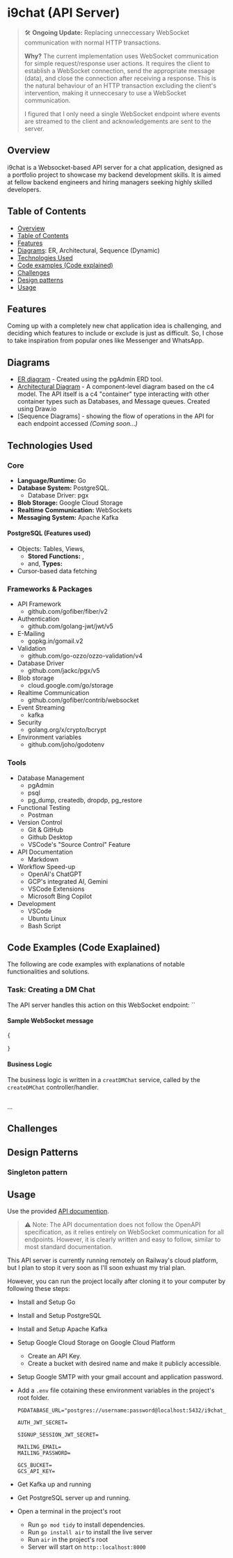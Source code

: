 # i9chat (API Server)

> 🛠️ **Ongoing Update:** Replacing unneccessary WebSocket communication with normal HTTP transactions.
>
> **Why?** The current implementation uses WebSocket communication for simple request/response user actions. It requires the client to establish a WebSocket connection, send the appropriate message (data), and close the connection after receiving a response. This is the natural behaviour of an HTTP transaction excluding the client's intervention, making it unneccesary to use a WebSocket communication.
>
> I figured that I only need a single WebSocket endpoint where events are streamed to the client and acknowledgements are sent to the server.

## Overview

i9chat is a Websocket-based API server for a chat application, designed as a portfolio project to showcase my backend development skills. It is aimed at fellow backend engineers and hiring managers seeking highly skilled developers.

## Table of Contents

- [Overview](#overview)
- [Table of Contents](#table-of-contents)
- [Features](#features)
- [Diagrams](#diagrams): ER, Architectural, Sequence (Dynamic)
- [Technologies Used](#technologies-used)
- [Code examples (Code explained)](#code-examples-code-exaplained)
- [Challenges](#challenges)
- [Design patterns](#design-patterns)
- [Usage](#usage)

## Features

Coming up with a completely new chat application idea is challenging, and deciding which features to include or exclude is just as difficult. So, I chose to take inspiration from popular ones like Messenger and WhatsApp.

## Diagrams

- [ER diagram](./attachments/i9chat_ERD.png) - Created using the pgAdmin ERD tool.
- [Architectural Diagram](./attachments/i9chat_ARCHD.png) - A component-level diagram based on the c4 model. The API itself is a c4 "container" type interacting with other container types such as Databases, and Message queues. Created using Draw.io
- [Sequence Diagrams] - showing the flow of operations in the API for each endpoint accessed *(Coming soon...)*

## Technologies Used

### Core

- **Language/Runtime:** Go
- **Database System:** PostgreSQL.
  - Database Driver: pgx
- **Blob Storage:** Google Cloud Storage
- **Realtime Communication:** WebSockets
- **Messaging System:** Apache Kafka

#### PostgreSQL (Features used)

- Objects: Tables, Views,
  - **Stored Functions:** ,
  - and, **Types:**
- Cursor-based data fetching

### Frameworks & Packages

- API Framework
  - github.com/gofiber/fiber/v2
- Authentication
  - github.com/golang-jwt/jwt/v5
- E-Mailing
  - gopkg.in/gomail.v2
- Validation
  - github.com/go-ozzo/ozzo-validation/v4
- Database Driver
  - github.com/jackc/pgx/v5
- Blob storage
  - cloud.google.com/go/storage
- Realtime Communication
  - github.com/gofiber/contrib/websocket
- Event Streaming
  - kafka
- Security
  - golang.org/x/crypto/bcrypt
- Environment variables
  - github.com/joho/godotenv

### Tools

- Database Management
  - pgAdmin
  - psql
  - pg_dump, createdb, dropdp, pg_restore
- Functional Testing
  - Postman
- Version Control
  - Git & GitHub
  - Github Desktop
  - VSCode's "Source Control" Feature
- API Documentation
  - Markdown
- Workflow Speed-up
  - OpenAI's ChatGPT
  - GCP's integrated AI, Gemini
  - VSCode Extensions
  - Microsoft Bing Copilot
- Development
  - VSCode
  - Ubuntu Linux
  - Bash Script

## Code Examples (Code Exaplained)

The following are code examples with explanations of notable functionalities and solutions.

### Task: Creating a DM Chat

The API server handles this action on this WebSocket endpoint: ``

#### Sample WebSocket message

```js
{
  
}
```

#### Business Logic

The business logic is written in a `creatDMChat` service, called by the `createDMChat` controller/handler.

```go
```

...

## Challenges

## Design Patterns

### Singleton pattern

## Usage

Use the provided [API documention](./API%20doc.md).

> ⚠️ Note: The API documentation does not follow the OpenAPI specification, as it relies entirely on WebSocket communication for all endpoints. However, it is clearly written and easy to follow, similar to most standard documentation.

This API server is currently running remotely on Railway's cloud platform, but I plan to stop it very soon as I'll soon exhuast my trial plan.

However, you can run the project locally after cloning it to your computer by following these steps:

- Install and Setup Go
- Install and Setup PostgreSQL
- Install and Setup Apache Kafka
- Setup Google Cloud Storage on Google Cloud Platform
  - Create an API Key.
  - Create a bucket with desired name and make it publicly accessible.
- Setup Google SMTP with your gmail account and application password.
- Add a `.env` file cotaining these environment variables in the project's root folder.

  ```env
  PGDATABASE_URL="postgres://username:password@localhost:5432/i9chat_db"

  AUTH_JWT_SECRET=

  SIGNUP_SESSION_JWT_SECRET=

  MAILING_EMAIL=
  MAILING_PASSWORD=

  GCS_BUCKET=
  GCS_API_KEY=
  ```

- Get Kafka up and running
- Get PostgreSQL server up and running.
- Open a terminal in the project's root
  - Run `go mod tidy` to install dependencies.
  - Run `go install air` to install the live server
  - Run `air` in the project's root
  - Server will start on `http::localhost:8000`

